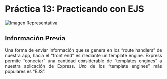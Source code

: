 # Práctica 13: Practicando con EJS

![Imagen Representativa](https://images.unsplash.com/photo-1678379975630-bd7f527317d9?ixlib=rb-4.0.3&ixid=MnwxMjA3fDB8MHxwaG90by1wYWdlfHx8fGVufDB8fHx8&auto=format&fit=crop&w=387&q=80)

## Información Previa
<p align="justify">
Una forma de enviar información que se genera en los “route handlers” de nuestra app, hacia el “front end” es mediante un template engine. Express permite “conectar” una cantidad considerable de “templates engines” a nuestra aplicación de Express.
Uno de los “template engines” más populares es “EJS”.
</p>